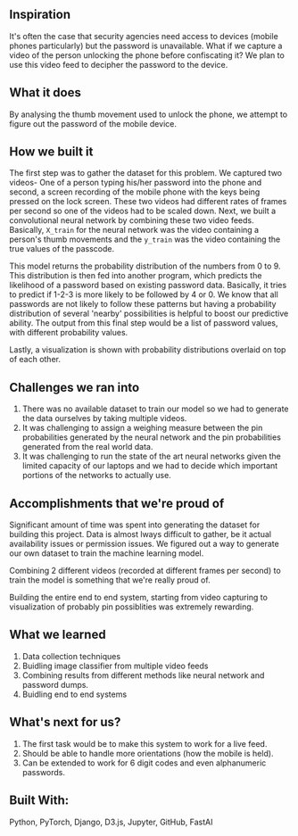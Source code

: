 ## Inspiration
It's often the case that security agencies need access to devices (mobile phones particularly) but the password is unavailable. What if we capture a video of the person unlocking the phone before confiscating it? We plan to use this video feed to decipher the password to the device.

## What it does
By analysing the thumb movement used to unlock the phone, we attempt to figure out the password of the mobile device.

## How we built it
The first step was to gather the dataset for this problem. We captured two videos- One of a person typing his/her password into the phone and second, a screen recording of the mobile phone with the keys being pressed on the lock screen. These two videos had different rates of frames per second so one of the videos had to be scaled down. Next, we built a convolutional neural network by combining these two video feeds. Basically, `X_train` for the neural network was the video containing a person's thumb movements and the `y_train` was the video containing the true values of the passcode.

This model returns the probability distribution of the numbers from 0 to 9. This distribution is then fed into another program, which predicts the likelihood of a password based on existing password data. Basically, it tries to predict if 1-2-3 is more likely to be followed by 4 or 0. We know that all passwords are not likely to follow these patterns but having a probability distribution of several 'nearby' possibilities is helpful to boost our predictive ability. The output from this final step would be a list of password values, with different probability values.

Lastly, a visualization is shown with probability distributions overlaid on top of each other.

## Challenges we ran into
1. There was no available dataset to train our model so we had to generate the data ourselves by taking multiple videos.
2. It was challenging to assign a weighing measure between the pin probabilities generated by the neural network and the pin probabilities generated from the real world data. 
3. It was challenging to run the state of the art neural networks given the limited capacity of our laptops and we had to decide which important portions of the networks to actually use.

## Accomplishments that we're proud of
Significant amount of time was spent into generating the dataset for building this project. Data is almost lways difficult to gather, be it actual availability issues or permission issues. We figured out a way to generate our own dataset to train the machine learning model.

Combining 2 different videos (recorded at different frames per second) to train the model is something that we're really proud of.

Building the entire end to end system, starting from video capturing to visualization of probably pin possiblities was extremely rewarding.

## What we learned
1. Data collection techniques
2. Buidling image classifier from multiple video feeds
3. Combining results from different methods like neural network and password dumps.
4. Buidling end to end systems

## What's next for us?
1. The first task would be to make this system to work for a live feed.
2. Should be able to handle more orientations (how the mobile is held).
3. Can be extended to work for 6 digit codes and even alphanumeric passwords.

## Built With:
Python, PyTorch, Django, D3.js, Jupyter, GitHub, FastAI
